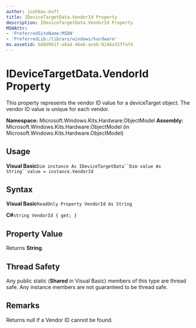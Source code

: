 ```yaml
---
author: joshbax-msft
title: IDeviceTargetData.VendorId Property
description: IDeviceTargetData.VendorId Property
MSHAttr:
- 'PreferredSiteName:MSDN'
- 'PreferredLib:/library/windows/hardware'
ms.assetid: bd8d961f-a8a4-46e6-aceb-0146a32ffafd
---
```


# IDeviceTargetData.VendorId Property


This property represents the vendor ID value for a deviceTarget object. The vendor ID value is unique for each vendor.

**Namespace:** Microsoft.Windows.Kits.Hardware.ObjectModel **Assembly:** Microsoft.Windows.Kits.Hardware.ObjectModel (in Microsoft.Windows.Kits.Hardware.ObjectModel)

## Usage


**Visual Basic**`Dim instance As IDeviceTargetData``Dim value As String``value = instance.VendorId`

## Syntax


**Visual Basic**`ReadOnly Property VendorId As String`

**C#**`string VendorId { get; }`

## Property Value


Returns **String**.

## Thread Safety


Any public static (**Shared** in Visual Basic) members of this type are thread safe. Any instance members are not guaranteed to be thread safe.

## Remarks


Returns null if a Vendor ID cannot be found.

 

 






